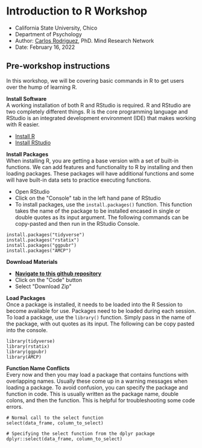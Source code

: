 # Introduction to R Workshop
- California State University, Chico
- Department of Psychology
- Author: [Carlos Rodriguez](https://keen-wilson-61a022.netlify.app/), PhD. Mind Research Network
- Date: February 16, 2022


## Pre-workshop instructions
In this workshop, we will be covering basic commands in R to get users over the hump of learning R.

**Install Software** \
A working installation of both R and RStudio is required. R and RStudio are two completely different things. R is the core programming language and RStudio is an integrated development environment (IDE) that makes working with R easier.
- [Install R](http://cran.wustl.edu/)
- [Install RStudio](https://www.rstudio.com/products/rstudio/download/#download)

**Install Packages** \
When installing R, you are getting a base version with a set of built-in functions. We can add features and functionality to R by installing and then loading packages. These packages will have additional functions and some will have built-in data sets to practice executing functions.

- Open RStudio
- Click on the "Console" tab in the left hand pane of RStudio
- To install packages, use the `install.packages()` function. This function takes the name of the package to be installed encased in single or double quotes as its input argument. The following commands can be copy-pasted and then run in the RStudio Console.
 ```{r}
 install.packages("tidyverse")
 install.packages("rstatix")
 install.packages("ggpubr")
 install.packages("AMCP")
 ```
**Download Materials**
- [**Navigate to this github repository**](https://github.com/carlosivanr/intro_to_R/)
- Click on the "Code" button
- Select "Download Zip"


**Load Packages** \
Once a package is installed, it needs to be loaded into the R Session to become available for use. Packages need to be loaded during each session. To load a package, use the `library()` function. Simply pass in the name of the package, with out quotes as its input. The following can be copy pasted into the console.
 ```{r}
 library(tidyverse)
 library(rstatix)
 library(ggpubr)
 library(AMCP)
 ```
 
 **Function Name Conflicts** \
 Every now and then you may load a package that contains functions with overlapping names. Usually these come up in a warning messages when loading a package. To avoid confusion, you can specify the package and function in code. This is usually written as the package name, double colons, and then the function. This is helpful for troubleshooting some code errors.
 ```{r}
 # Normal call to the select function
 select(data_frame, column_to_select)
 
 # Specifying the select function from the dplyr package
 dplyr::select(data_frame, column_to_select)
 ```
 

